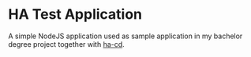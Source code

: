 # HA Test Application
A simple NodeJS application used as sample application in my bachelor degree project together with [ha-cd](https://github.com/axnion/ha-cd).
